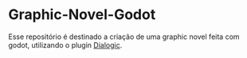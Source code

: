 # Graphic-Novel-Godot
Esse repositório é destinado a criação de uma graphic novel feita com godot, utilizando o plugin [Dialogic](https://github.com/coppolaemilio/dialogic).

